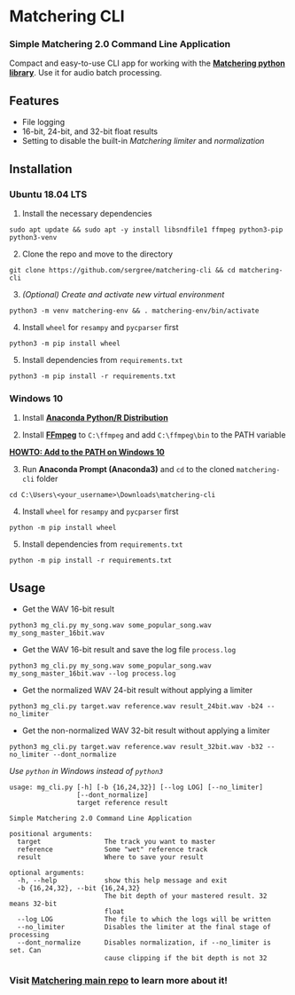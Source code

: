 # Matchering CLI

### Simple Matchering 2.0 Command Line Application

Compact and easy-to-use CLI app for working with the **[Matchering python library](matchering)**. Use it for audio batch processing.

## Features

- File logging
- 16-bit, 24-bit, and 32-bit float results
- Setting to disable the built-in *Matchering limiter* and *normalization*

## Installation

### Ubuntu 18.04 LTS

1. Install the necessary dependencies

```sudo apt update && sudo apt -y install libsndfile1 ffmpeg python3-pip python3-venv```

2. Clone the repo and move to the directory

```git clone https://github.com/sergree/matchering-cli && cd matchering-cli```

3. *(Optional) Create and activate new virtual environment*

```python3 -m venv matchering-env && . matchering-env/bin/activate```

4. Install `wheel` for `resampy` and `pycparser` first

```python3 -m pip install wheel```

5. Install dependencies from `requirements.txt`

```python3 -m pip install -r requirements.txt```

### Windows 10

1. Install **[Anaconda Python/R Distribution](anaconda)**

2. Install **[FFmpeg]** to `C:\ffmpeg` and add `C:\ffmpeg\bin` to the PATH variable

**[HOWTO: Add to the PATH on Windows 10](path)**

3. Run **Anaconda Prompt (Anaconda3)** and `cd` to the cloned `matchering-cli` folder

```cd C:\Users\<your_username>\Downloads\matchering-cli```

4. Install `wheel` for `resampy` and `pycparser` first

```python -m pip install wheel```

5. Install dependencies from `requirements.txt`

```python -m pip install -r requirements.txt```

## Usage

- Get the WAV 16-bit result

```python3 mg_cli.py my_song.wav some_popular_song.wav my_song_master_16bit.wav```

- Get the WAV 16-bit result and save the log file `process.log`

```python3 mg_cli.py my_song.wav some_popular_song.wav my_song_master_16bit.wav --log process.log```

- Get the normalized WAV 24-bit result without applying a limiter

```python3 mg_cli.py target.wav reference.wav result_24bit.wav -b24 --no_limiter```

- Get the non-normalized WAV 32-bit result without applying a limiter

```python3 mg_cli.py target.wav reference.wav result_32bit.wav -b32 --no_limiter --dont_normalize```


*Use `python` in Windows instead of `python3`*

```
usage: mg_cli.py [-h] [-b {16,24,32}] [--log LOG] [--no_limiter]
                 [--dont_normalize]
                 target reference result

Simple Matchering 2.0 Command Line Application

positional arguments:
  target                The track you want to master
  reference             Some "wet" reference track
  result                Where to save your result

optional arguments:
  -h, --help            show this help message and exit
  -b {16,24,32}, --bit {16,24,32}
                        The bit depth of your mastered result. 32 means 32-bit
                        float
  --log LOG             The file to which the logs will be written
  --no_limiter          Disables the limiter at the final stage of processing
  --dont_normalize      Disables normalization, if --no_limiter is set. Can
                        cause clipping if the bit depth is not 32
```

### Visit **[Matchering main repo](matchering)** to learn more about it!

[matchering]: https://github.com/sergree/matchering
[anaconda]: https://www.anaconda.com/distribution
[FFmpeg]: https://www.ffmpeg.org/download.html
[path]: https://www.architectryan.com/2018/03/17/add-to-the-path-on-windows-10/

